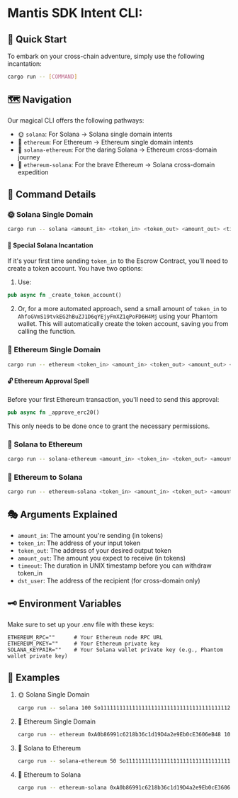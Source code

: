 # Mantis SDK Intent CLI: 

## 🚀 Quick Start

To embark on your cross-chain adventure, simply use the following incantation:

```bash
cargo run -- [COMMAND]
```

## 🗺️ Navigation

Our magical CLI offers the following pathways:

- 🌞 `solana`: For Solana -> Solana single domain intents
- 🌙 `ethereum`: For Ethereum -> Ethereum single domain intents
- 🌠 `solana-ethereum`: For the daring Solana -> Ethereum cross-domain journey
- 🌌 `ethereum-solana`: For the brave Ethereum -> Solana cross-domain expedition

## 🧭 Command Details

### 🌞 Solana Single Domain

```bash
cargo run -- solana <amount_in> <token_in> <token_out> <amount_out> <timeout>
```

#### 🔮 Special Solana Incantation
If it's your first time sending `token_in` to the Escrow Contract, you'll need to create a token account. You have two options:

1. Use:
```rust
pub async fn _create_token_account()
```

2. Or, for a more automated approach, send a small amount of `token_in` to `AhfoGVmS19tvkEG2hBuZJ1D6qYEjyFmXZ1qPoFD6H4Mj` using your Phantom wallet. This will automatically create the token account, saving you from calling the function.

### 🌙 Ethereum Single Domain

```bash
cargo run -- ethereum <token_in> <amount_in> <token_out> <amount_out> <timeout>
```

#### 🔓 Ethereum Approval Spell
Before your first Ethereum transaction, you'll need to send this approval:

```rust
pub async fn _approve_erc20()
```

This only needs to be done once to grant the necessary permissions.

### 🌠 Solana to Ethereum

```bash
cargo run -- solana-ethereum <amount_in> <token_in> <token_out> <amount_out> <timeout> <dst_user>
```

### 🌌 Ethereum to Solana

```bash
cargo run -- ethereum-solana <token_in> <amount_in> <token_out> <amount_out> <timeout> <dst_user>
```

## 🎭 Arguments Explained

- `amount_in`: The amount you're sending (in tokens)
- `token_in`: The address of your input token
- `token_out`: The address of your desired output token
- `amount_out`: The amount you expect to receive (in tokens)
- `timeout`: The duration in UNIX timestamp before you can withdraw token_in
- `dst_user`: The address of the recipient (for cross-domain only)

## 🗝️ Environment Variables

Make sure to set up your .env file with these keys:

```env
ETHEREUM_RPC=""      # Your Ethereum node RPC URL
ETHEREUM_PKEY=""     # Your Ethereum private key
SOLANA_KEYPAIR=""    # Your Solana wallet private key (e.g., Phantom wallet private key)
```

## 🌟 Examples

1. 🌞 Solana Single Domain
   ```bash
   cargo run -- solana 100 So11111111111111111111111111111111111111112 EPjFWdd5AufqSSqeM2qN1xzybapC8G4wEGGkZwyTDt1v 95 3600
   ```

2. 🌙 Ethereum Single Domain
   ```bash
   cargo run -- ethereum 0xA0b86991c6218b36c1d19D4a2e9Eb0cE3606eB48 1000 0xC02aaA39b223FE8D0A0e5C4F27eAD9083C756Cc2 0.5 7200
   ```

3. 🌠 Solana to Ethereum
   ```bash
   cargo run -- solana-ethereum 50 So11111111111111111111111111111111111111112 0xA0b86991c6218b36c1d19D4a2e9Eb0cE3606eB48 49 3600 0x742d35Cc6634C0532925a3b844Bc454e4438f44e
   ```

4. 🌌 Ethereum to Solana
   ```bash
   cargo run -- ethereum-solana 0xA0b86991c6218b36c1d19D4a2e9Eb0cE3606eB48 100 EPjFWdd5AufqSSqeM2qN1xzybapC8G4wEGGkZwyTDt1v 99 7200 9ZNTfG4NyQgxy2SWjSiQoUyBPEvXT2xo7fKc5hPYYJ7b
   ```
